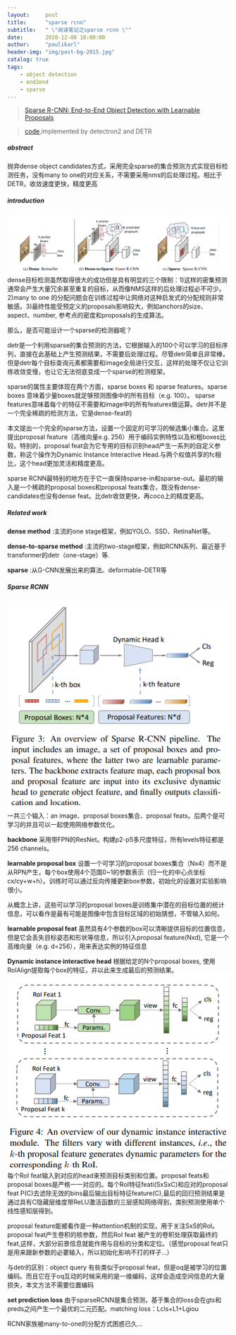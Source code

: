 ```yaml
---
layout:     post
title:      "sparse rcnn"
subtitle:   " \"阅读笔记之sparse rcnn \""
date:       2020-12-08 18:00:00
author:     "paulikarl"
header-img: "img/post-bg-2015.jpg"
catalog: true
tags:
    - object detection
    - end2end
    - sparse
---
```


> [Sparse R-CNN: End-to-End Object Detection with Learnable Proposals](https://arxiv.org/pdf/2011.12450)

> [code](https://github.com/PeizeSun/SparseR-CNN),implemented by detectron2 and DETR

##### abstract

抛弃dense object candidates方式，采用完全sparse的集合预测方式实现目标检测任务，没有many to one的对应关系，不需要采用nms的后处理过程。相比于DETR，收敛速度更快，精度更高

##### introduction

![avatar](../img/in-post/post-sparse-rcnn-comparision.png)
dense目标检测虽然取得很大的成功但是具有明显的三个限制：1)这样的密集预测通常会产生大量冗余甚至重复的目标，从而像NMS这样的后处理过程必不可少。2)many to one 的分配问题会在训练过程中让网络对这种启发式的分配规则非常敏感。3)最终性能受预定义的proposals影响较大，例如anchors的size、aspect、number, 参考点的密度和proposals的生成算法。

那么，是否可能设计一个sparse的检测器呢？

detr是一个利用sparse的集合预测的方法，它根据输入的100个可以学习的目标序列，直接在此基础上产生预测结果，不需要后处理过程。尽管detr简单且非常棒，但是detr每个目标查询元素都需要和image全局进行交互，这样的处理不仅让它训练收敛变慢，也让它无法彻底变成一个sparse的检测框架。

sparse的属性主要体现在两个方面，sparse boxes 和 sparse features。sparse boxes 意味着少量boxes就足够预测图像中的所有目标（e.g. 100）。 sparse features意味着每个的特征不需要和image中的所有features做运算。detr并不是一个完全稀疏的检测方法，它是dense-feat的

本文提出一个完全的sparse方法，设置一个固定的可学习的候选集小集合。这里提出proposal feature（高维向量e.g. 256）用于编码实例特性以及和粗boxes比较。特别的，proposal feat会为它专用的目标识别head产生一系列的自定义参数，称这个操作为Dynamic Instance Interactive Head.与两个权值共享的fc相比，这个head更加灵活和精度更高。

sparse RCNN最特别的地方在于它一直保持sparse-in和sparse-out。最初的输入是一个稀疏的proposal boxes和proposal feats集合，既没有dense-candidates也没有dense feat。比detr收敛更快，再coco上的精度更高。

##### Related work

**dense method** :主流的one stage框架，例如YOLO、SSD、RetinaNet等。

**dense-to-sparse method** :主流的two-stage框架，例如RCNN系列、最近基于transformer的detr（one-stage）等.

**sparse** :从G-CNN发展出来的算法、deformable-DETR等

##### Sparse RCNN

![avatar](../img/in-post/post-sparse-rcnn-overview.png)
一共三个输入：an image、proposal boxes集合、proposal feats。后两个是可学习的并且可以一起使用网络参数优化。

**backbone** 采用带FPN的ResNet。构建p2-p5多尺度特征，所有levels特征都是256 channels。

**learnable proposal box** 设置一个可学习的proposal boxes集合（Nx4）而不是从RPN产生，每个box使用4个范围0~1的参数表示（归一化的中心点坐标cx/cy+w+h）。训练时可以通过反向传播更新box参数，初始化的设置对实验影响很小。

从概念上讲，这些可以学习的proposal boxes是训练集中潜在的目标位置的统计信息，可以看作是最有可能是图像中包含目标区域的初始猜想，不管输入如何。

**learnable proposal feat** 虽然具有4个参数的box可以清晰提供目标的位置信息，但是它会丢失目标姿态和形状等信息，所以引入proposal feature(Nxd), 它是一个高维向量（e.g. d=256），用来表达实例的特征信息

**Dynamic instance interactive head** 根据给定的N个proposal boxes, 使用RoIAlign提取每个box的特征，并以此来生成最后的预测结果。
![avatar](../img/in-post/post-sparse-rcnn-head.png)
每个RoI feat输入到对应的head来预测目标类别和位置。proposal feats和 proposal boxes是严格一一对应的。每个RoI特征feati(SxSxC)和应对的proposal feat P(C)去滤除无效的bins最后输出目标特征feature(C),最后的回归预测结果是通过具有C隐藏层维度带ReLU激活函数的三层感知网络得到，类别预测使用单个线性感知层得到。

proposal feature能被看作是一种attention机制的实现，用于关注SxS的RoI。proposal feat产生卷积的核参数，然后RoI feat 被产生的卷积处理获取最终的feat,这样，大部分前景信息就能作用与目标的分类和定位。（感觉proposal feat只是用来跟新参数的必要输入，所以初始化影响不打的样子...）

与detr的区别：object query 有些类似于proposal feat，但是oq是被学习的位置编码。而且它在于oq互动的时候采用的是一维编码，这样会造成空间信息的大量损失，本文方法不需要位置编码

**set prediction loss** 由于sparseRCNN是集合预测，基于集合的loss会在gts和preds之间产生一个最优的二元匹配。matching loss：Lcls+L1+Lgiou

RCNN家族被many-to-one的分配方式困惑已久...

